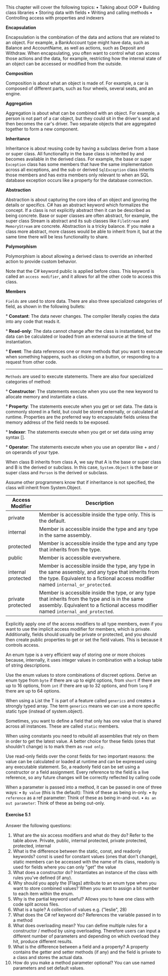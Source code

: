 This chapter will cover the following topics:
• Talking about OOP
• Building class libraries
• Storing data with fields
• Writing and calling methods
• Controlling access with properties and indexers

**Encapsulation**

Encapsulation is the combination of the data and actions that are related to an object. For example, a BankAccount type might have data, such as Balance and AccountName, as well as actions, such as Deposit and Withdraw. When encapsulating, you often want to control what can access those actions and the data, for example, restricting how the internal state of an object can be accessed or modified from the outside.

**Composition**

Composition is about what an object is made of. For example, a car is composed of different parts, such as four wheels, several seats, and an engine.

**Aggregation**

Aggregation is about what can be combined with an object. For example, a person is not part of a car object, but they could sit in the driver's seat and then becomes the car's driver. Two separate objects that are aggregated together to form a new component.

**Inheritance**

Inheritance is about reusing code by having a subclass derive from a base or super class. All functionality in the base class is inherited by and becomes available in the derived class. For example, the base or super `Exception` class has some members that have the same implementation across all exceptions, and the sub or derived `SqlException` class inherits those members and has extra members only relevant to when an SQL database exception occurs like a property for the database connection.

**Abstraction**

Abstraction is about capturing the core idea of an object and ignoring the details or specifics. C# has an abstract keyword which formalizes the concept. If a class is not explicitly abstract then it can be described as being concrete. Base or super classes are often abstract, for example, the super class Stream is abstract and its sub classes like `FileStream` and `MemoryStream` are concrete. Abstraction is a tricky balance. If you make a class more abstract, more classes would be able to inherit from it, but at the same time there will be less functionality to share.

**Polymorphism**

Polymorphism is about allowing a derived class to override an inherited action to provide custom behavior.

Note that the C# keyword public is applied before class. This keyword is called an `access modifier`, and it allows for all the other code to access this class. 

**Members**

`Fields` are used to store data. There are also three specialized categories
of field, as shown in the following bullets:

° **Constant**: The data never changes. The compiler literally copies the data into any code that reads it.

° **Read-only**: The data cannot change after the class is instantiated, but the data can be calculated or loaded from an external source at the time of instantiation.

° **Event**: The data references one or more methods that you want to execute when something happens, such as clicking on a button, or responding to a request from other code.

<hr/>

`Methods` are used to execute statements. There are also four specialized categories of method:

° **Constructor**: The statements execute when you use the new keyword to allocate memory and instantiate a class.

° **Property**: The statements execute when you get or set data. The data is commonly stored in a field, but could be stored externally, or calculated at runtime. Properties are the preferred way to encapsulate fields unless the memory address of the field needs to be exposed.

° **Indexer**: The statements execute when you get or set data using array syntax [].

° **Operator**: The statements execute when you use an operator like + and / on operands of your type.

When class B inherits from class A, we say that A is the base or super class and B is the derived or subclass. In this case, `System.Object` is the base or super class and `Person` is the derived or subclass.

Assume other programmers know that if inheritance is not specified, the class will inherit from System.Object.

| Access Modifier    | Description                                                                                                                                                                                 |
| ------------------ | ------------------------------------------------------------------------------------------------------------------------------------------------------------------------------------------- |
| private            | Member is accessible inside the type only. This is the default.                                                                                                                             |
| internal           | Member is accessible inside the type and any type in the same assembly.                                                                                                                     |
| protected          | Member is accessible inside the type and any type that inherits from the type.                                                                                                              |
| public             | Member is accessible everywhere.                                                                                                                                                            |
| internal protected | Member is accessible inside the type, any type in the same assembly, and any type that inherits from the type. Equivalent to a fictional access modifier named `internal_or_protected`.     |
| private protected  | Member is accessible inside the type, or any type that inherits from        the type and is in the same assembly. Equivalent to a fictional access modifier named `internal_and_protected`. |

Explicitly apply one of the access modifiers to all type members, even if you want to use the implicit access modifier for members, which is private. Additionally, fields should usually be private or protected, and you should then create public properties to get or set the field values. This is because it controls access.

An enum type is a very efficient way of storing one or more choices because, internally, it uses integer values in combination with a lookup table of string descriptions.

Use the enum values to store combinations of discreet options. Derive an enum type from `byte` if there are up to eight options, from `short` if there are up to 16 options, from `int` if there are up to 32 options, and from `long` if there are up to 64 options.

When using a List<T> the T is part of a feature called `generics` and creates a strongly typed array. The term `generics` means we can use a more specific static type (instead of system.object).

Sometimes, you want to define a field that only has one value that is shared across all instances. These are called `static` members.

When using constants you need to rebuild all assemblies that rely on them in order to get the latest value. A better choice for these fields (ones that shouldn't change) is to mark them as `read only`.

Use read-only fields over the const fields for two important reasons: the value can be calculated or loaded at runtime and can be expressed using any executable statement. So, a readonly field can be set using a constructor or a field assignment. Every reference to the field is a live reference, so any future changes will be correctly reflected by calling code

When a parameter is passed into a method, it can be passed in one of three ways:
• `By value` (this is the default): Think of these as being in-only.
• `By reference` as a ref parameter: Think of these as being in-and-out.
• `As an out parameter`: Think of these as being out-only.

#### Exercise 5.1

Answer the following questions:
1. What are the six access modifiers and what do they do? Refer to the table above. Private, public, internal protected, private protected, protected, internal
2. What is the difference between the static, const, and readonly keywords? const is used for constant values (ones that don't change), static members can be accessed with the name of its class, readonly is used for fields where you can only "get" the value
3. What does a constructor do? Instantiates an instance of the class with rules you've defined (if any).
4. Why should you apply the [Flags] attribute to an enum type when you want
to store combined values? When you want to assign a bit number to each item within the enum. 
5. Why is the partial keyword useful? Allows you to have one class with code split across files.
6. What is a tuple? A collection of values e.g. ("leslie", 28)
7. What does the C# ref keyword do? References the variable passed in to a method
8. What does overloading mean? You can define multiple rules for a constructor / method by using overloading. Therefore users can input a different number of parameters and depending on which overload they hit, produce different results.
9. What is the difference between a field and a property? A property contains the getter and setter methods (if any) and the field is private to a class and stores the actual data.
10. How do you make a method parameter optional? You can use named parameters and set default values.